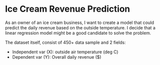 # Ice Cream Revenue Prediction
As an owner of an ice cream business, I want to create a model that could predict the daily revenue based on the outside temperature. I decide that a linear regression model might be a good candidate to solve the problem.

The dataset itself, consist of 450+ data sample and 2 fields:
 - Independent var (X): outside air temperature (deg C)
 - Dependent var (Y): Overall daily revenue ($)
